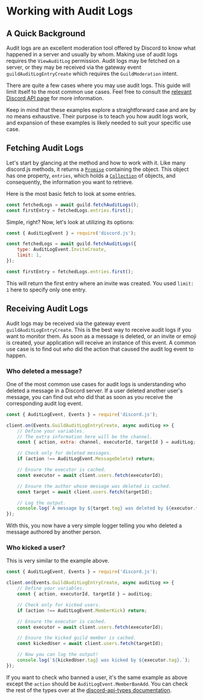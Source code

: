 # Working with Audit Logs

## A Quick Background

Audit logs are an excellent moderation tool offered by Discord to know what happened in a server and usually by whom. Making use of audit logs requires the `ViewAuditLog` permission. Audit logs may be fetched on a server, or they may be received via the gateway event `guildAuditLogEntryCreate` which requires the `GuildModeration` intent.

There are quite a few cases where you may use audit logs. This guide will limit itself to the most common use cases. Feel free to consult the [relevant Discord API page](https://discord.com/developers/docs/resources/audit-log) for more information.

Keep in mind that these examples explore a straightforward case and are by no means exhaustive. Their purpose is to teach you how audit logs work, and expansion of these examples is likely needed to suit your specific use case.

## Fetching Audit Logs

Let's start by glancing at the <DocsLink path="class/Guild?scrollTo=fetchAuditLogs" type="method" /> method and how to work with it. Like many discord.js methods, it returns a [`Promise`](/additional-info/async-await.md) containing the <DocsLink path="class/GuildAuditLogs" /> object. This object has one property, `entries`, which holds a [`Collection`](/additional-info/collections.md) of <DocsLink path="class/GuildAuditLogsEntry" /> objects, and consequently, the information you want to retrieve.

Here is the most basic fetch to look at some entries.

```js
const fetchedLogs = await guild.fetchAuditLogs();
const firstEntry = fetchedLogs.entries.first();
```

Simple, right? Now, let's look at utilizing its options:

```js
const { AuditLogEvent } = require('discord.js');

const fetchedLogs = await guild.fetchAuditLogs({
	type: AuditLogEvent.InviteCreate,
	limit: 1,
});

const firstEntry = fetchedLogs.entries.first();
```

This will return the first entry where an invite was created. You used `limit: 1` here to specify only one entry.

## Receiving Audit Logs

Audit logs may be received via the gateway event `guildAuditLogEntryCreate`. This is the best way to receive audit logs if you want to monitor them. As soon as a message is deleted, or an invite or emoji is created, your application will receive an instance of this event. A common use case is to find out _who_ did the action that caused the audit log event to happen.

### Who deleted a message?

One of the most common use cases for audit logs is understanding who deleted a message in a Discord server. If a user deleted another user's message, you can find out who did that as soon as you receive the corresponding audit log event.

```js
const { AuditLogEvent, Events } = require('discord.js');

client.on(Events.GuildAuditLogEntryCreate, async auditLog => {
	// Define your variables.
	// The extra information here will be the channel.
	const { action, extra: channel, executorId, targetId } = auditLog;

	// Check only for deleted messages.
	if (action !== AuditLogEvent.MessageDelete) return;

	// Ensure the executor is cached.
	const executor = await client.users.fetch(executorId);

	// Ensure the author whose message was deleted is cached.
	const target = await client.users.fetch(targetId);

	// Log the output.
	console.log(`A message by ${target.tag} was deleted by ${executor.tag} in ${channel}.`);
});
```

With this, you now have a very simple logger telling you who deleted a message authored by another person.

### Who kicked a user?

This is very similar to the example above.

```js
const { AuditLogEvent, Events } = require('discord.js');

client.on(Events.GuildAuditLogEntryCreate, async auditLog => {
	// Define your variables.
	const { action, executorId, targetId } = auditLog;

	// Check only for kicked users.
	if (action !== AuditLogEvent.MemberKick) return;

	// Ensure the executor is cached.
	const executor = await client.users.fetch(executorId);

	// Ensure the kicked guild member is cached.
	const kickedUser = await client.users.fetch(targetId);

	// Now you can log the output!
	console.log(`${kickedUser.tag} was kicked by ${executor.tag}.`);
});
```

If you want to check who banned a user, it's the same example as above except the `action` should be `AuditLogEvent.MemberBanAdd`. You can check the rest of the types over at the [discord-api-types documentation](https://discord-api-types.dev/api/discord-api-types-v10/enum/AuditLogEvent).
